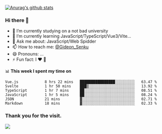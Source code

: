 [![Anurag's github stats](https://github-readme-stats.vercel.app/api?username=gideonsenku)](https://github.com/anuraghazra/github-readme-stats)
### Hi there 👋
- 🔭 I’m currently studying on a not bad university 
- 🌱 I’m currently learning JavaScript/TypeScript/Vue3/Vite...
- 💬 Ask me about: JavaScript/Web Spidder 
- 📫 How to reach me: [@Gideon_Senku](https://t.me/Gideon_Senku)
- 😄 Pronouns: ...
- ⚡ Fun fact: I ❤️ 🎵

📊 **This week I spent my time on**
<!--START_SECTION:waka-->

```text
Vue.js            8 hrs 22 mins   ████████████████░░░░░░░░░   63.47 %
Svelte            1 hr 50 mins    ███▒░░░░░░░░░░░░░░░░░░░░░   13.92 %
TypeScript        1 hr 7 mins     ██░░░░░░░░░░░░░░░░░░░░░░░   08.51 %
JavaScript        1 hr 5 mins     ██░░░░░░░░░░░░░░░░░░░░░░░   08.24 %
JSON              21 mins         ▓░░░░░░░░░░░░░░░░░░░░░░░░   02.71 %
Markdown          18 mins         ▓░░░░░░░░░░░░░░░░░░░░░░░░   02.33 %
```

<!--END_SECTION:waka-->


### Thank you for the visit.
![](http://profile-counter.glitch.me/gideonsenku/count.svg)
<!--
**GideonSenku/GideonSenku** is a ✨ _special_ ✨ repository because its `README.md` (this file) appears on your GitHub profile.

Here are some ideas to get you started:

- 🔭 I’m currently working on ...
- 🌱 I’m currently learning ...
- 👯 I’m looking to collaborate on ...
- 🤔 I’m looking for help with ...
- 💬 Ask me about ...
- 📫 How to reach me: ...
- 😄 Pronouns: ...
- ⚡ Fun fact: ...
-->
